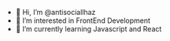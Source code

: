 - 👋 Hi, I’m @antisociallhaz
- 👀 I’m interested in FrontEnd Development
- 🌱 I’m currently learning Javascript and React


<!---
antisociallhaz/antisociallhaz is a ✨ special ✨ repository because its `README.md` (this file) appears on your GitHub profile.
You can click the Preview link to take a look at your changes.
--->

